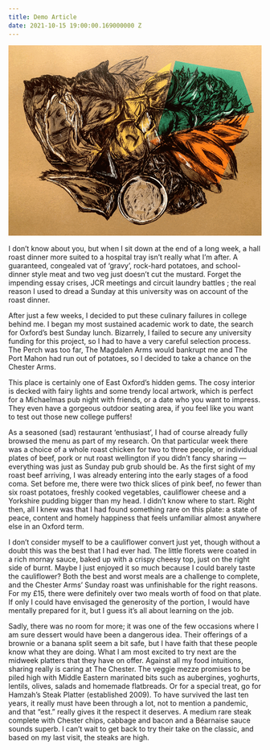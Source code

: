```yaml
---
title: Demo Article
date: 2021-10-15 19:00:00.169000000 Z
---
```


![Roast Dinner](./illustration.png)

I don’t know about you, but when I sit down at the end of a long week, a hall roast dinner more suited to a hospital tray isn’t really what I’m after. A guaranteed, congealed vat of ‘gravy’, rock-hard potatoes, and school-dinner style meat and two veg just doesn’t cut the mustard. Forget the impending essay crises, JCR meetings and circuit laundry battles ; the real reason I used to dread a Sunday at this university was on account of the roast dinner.

After just a few weeks, I decided to put these culinary failures in college behind me. I began my most sustained academic work to date, the search for Oxford’s best Sunday lunch. Bizarrely, I failed to secure any university funding for this project, so I had to have a very careful selection process. The Perch was too far, The Magdalen Arms would bankrupt me and The Port Mahon had run out of potatoes, so I decided to take a chance on the Chester Arms.

This place is certainly one of East Oxford’s hidden gems. The cosy interior is decked with fairy lights and some trendy local artwork, which is perfect for a Michaelmas pub night with friends, or a date who you want to impress. They even have a gorgeous outdoor seating area, if you feel like you want to test out those new college puffers!

As a seasoned (sad) restaurant ‘enthusiast’, I had of course already fully browsed the menu as part of my research. On that particular week there was a choice of a whole roast chicken for two to three people, or individual plates of beef, pork or nut roast wellington if you didn’t fancy sharing — everything was just as Sunday pub grub should be. As the first sight of my roast beef arriving, I was already entering into the early stages of a food coma. Set before me, there were two thick slices of pink beef, no fewer than six roast potatoes, freshly cooked vegetables, cauliflower cheese and a Yorkshire pudding bigger than my head. I didn’t know where to start. Right then, all I knew was that I had found something rare on this plate: a state of peace, content and homely happiness that feels unfamiliar almost anywhere else in an Oxford term.

I don’t consider myself to be a cauliflower convert just yet, though without a doubt this was the best that I had ever had. The little florets were coated in a rich mornay sauce, baked up with a crispy cheesy top, just on the right side of burnt. Maybe I just enjoyed it so much because I could barely taste the cauliflower?
Both the best and worst meals are a challenge to complete, and the Chester Arms’ Sunday roast was unfinishable for the right reasons. For my £15, there were definitely over two meals worth of food on that plate. If only I could have envisaged the generosity of the portion, I would have mentally prepared for it, but I guess it’s all about learning on the job.

Sadly, there was no room for more; it was one of the few occasions where I am sure dessert would have been a dangerous idea. Their offerings of a brownie or a banana split seem a bit safe, but I have faith that these people know what they are doing. What I am most excited to try next are the midweek platters that they have on offer. Against all my food intuitions, sharing really is caring at The Chester. The veggie mezze promises to be piled high with Middle Eastern marinated bits such as aubergines, yoghurts, lentils, olives, salads and homemade flatbreads. Or for a special treat, go for Hamzah’s Steak Platter (established 2009). To have survived the last ten years, it really must have been through a lot, not to mention a pandemic, and that “est.” really gives it the respect it deserves. A medium rare steak complete with Chester chips, cabbage and bacon and a Béarnaise sauce sounds superb. I can’t wait to get back to try their take on the classic, and based on my last visit, the steaks are high.
